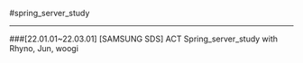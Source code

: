 #spring_server_study

* * *
###[22.01.01~22.03.01]
[SAMSUNG SDS] ACT Spring_server_study with Rhyno, Jun, woogi